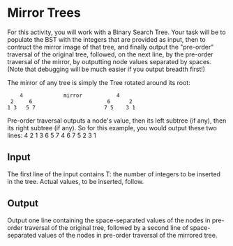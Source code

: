 # Mirror Trees
For this activity, you will work with a Binary Search Tree. Your task will be to populate the BST with the integers that are provided as input, then to contruct the mirror image of that tree, and finally output the "pre-order" traversal of the original tree, followed, on the next line, by the pre-order traversal of the mirror, by outputting node values separated by spaces. (Note that debugging will be much easier if you output breadth first!)

The mirror of any tree is simply the Tree rotated around its root:

        4             mirror           4
     2     6                        6      2
    1 3   5 7                      7 5    3 1
  
Pre-order traversal outputs a node's value, then its left subtree (if any), then its right subtree (if any).
So for this example, you would output these two lines:
    4 2 1 3 6 5 7
    4 6 7 5 2 3 1
## Input
The first line of the input contains T: the number of integers to be inserted in the tree. Actual values, to be inserted, follow.

## Output
Output one line containing the space-separated values of the nodes in pre-order traversal of the original tree, followed by a second line of space-separated values of the nodes in pre-order traversal of the mirrored tree.
